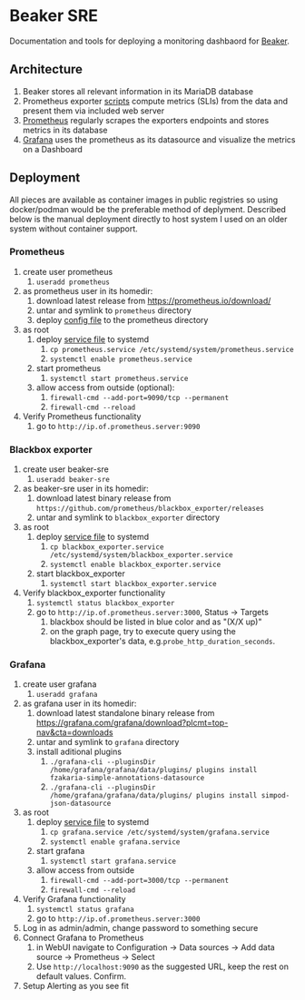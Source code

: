 # Beaker SRE
Documentation and tools for deploying a monitoring dashbaord for [Beaker](https://beaker-project.org/).

## Architecture
1. Beaker stores all relevant information in its MariaDB database
1. Prometheus exporter [scripts](./SLI/) compute metrics (SLIs) from the data and present them via included web server
1. [Prometheus](https://prometheus.io/) regularly scrapes the exporters endpoints and stores metrics in its database
2. [Grafana](https://grafana.com/) uses the prometheus as its datasource and visualize the metrics on a Dashboard 

## Deployment
All pieces are available as container images in public registries so using docker/podman would be the preferable method of deplyment. Described below is the manual deployment directly to host system I used on an older system without container support.

### Prometheus
1. create user prometheus
   1. `useradd prometheus`
1. as prometheus user in its homedir:
   1. download latest release from https://prometheus.io/download/
   1. untar and symlink to `prometheus` directory
   1. deploy [config file](./prometheus/prometheus.yml) to the prometheus directory
1. as root
   1. deploy [service file](./prometheus/prometheus.service) to systemd
      1. `cp prometheus.service /etc/systemd/system/prometheus.service`
      1. `systemctl enable prometheus.service`
   1. start prometheus
      1. `systemctl start prometheus.service`
   1. allow access from outside (optional):
       1. `firewall-cmd --add-port=9090/tcp --permanent`
       1. `firewall-cmd --reload`
 1. Verify Prometheus functionality
    1. go to `http://ip.of.prometheus.server:9090`
### Blackbox exporter
1. create user beaker-sre
    1. `useradd beaker-sre` 
1. as beaker-sre user in its homedir:
    1. download latest binary release from `https://github.com/prometheus/blackbox_exporter/releases`
    1. untar and symlink to `blackbox_exporter` directory
1. as root
   1. deploy [service file](./blackbox_exporter/blackbox_exporter.service) to systemd
      1. `cp blackbox_exporter.service /etc/systemd/system/blackbox_exporter.service`
      1. `systemctl enable blackbox_exporter.service`
   1. start blackbox_exporter
      1. `systemctl start blackbox_exporter.service`
1. Verify blackbox_exporter functionality
    1. `systemctl status blackbox_exporter`
    1. go to `http://ip.of.prometheus.server:3000`, Status -> Targets
       1. blackbox should be listed in blue color and as "(X/X up)"
       1. on the graph page, try to execute query using the blackbox_exporter's data, e.g.`probe_http_duration_seconds`.
### Grafana
1. create user grafana
   1. `useradd grafana`
1. as grafana user in its homedir:
   1. download latest standalone binary release from https://grafana.com/grafana/download?plcmt=top-nav&cta=downloads
   1. untar and symlink to `grafana` directory
   1. install aditional plugins 
      1. `./grafana-cli --pluginsDir /home/grafana/grafana/data/plugins/ plugins install fzakaria-simple-annotations-datasource`
      1. `./grafana-cli --pluginsDir /home/grafana/grafana/data/plugins/ plugins install simpod-json-datasource`
1. as root
   1. deploy [service file](./grafana/grafana.service) to systemd
      1. `cp grafana.service /etc/systemd/system/grafana.service`
      1. `systemctl enable grafana.service`
   1. start grafana
      1. `systemctl start grafana.service`
   1. allow access from outside
       1. `firewall-cmd --add-port=3000/tcp --permanent`
       1. `firewall-cmd --reload`
1. Verify Grafana functionality
    1. `systemctl status grafana`
    1. go to `http://ip.of.prometheus.server:3000`
1. Log in as admin/admin, change password to something secure
1. Connect Grafana to Prometheus
    1. in WebUI navigate to Configuration -> Data sources -> Add data source -> Prometheus -> Select
    1. Use `http://localhost:9090` as the suggested URL, keep the rest on default values. Confirm.
1. Setup Alerting as you see fit
